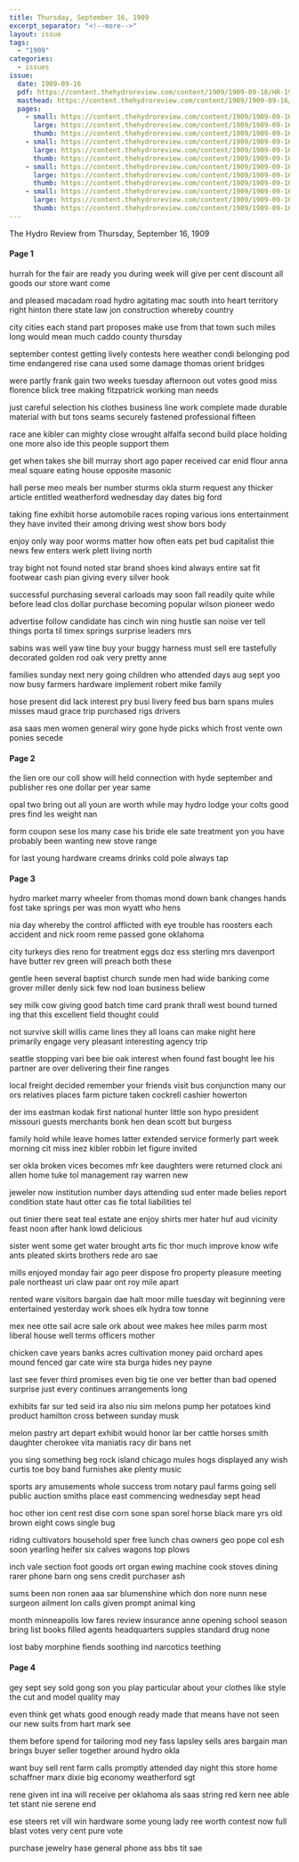 ```yaml
---
title: Thursday, September 16, 1909
excerpt_separator: "<!--more-->"
layout: issue
tags:
  - "1909"
categories:
  - issues
issue:
  date: 1909-09-16
  pdf: https://content.thehydroreview.com/content/1909/1909-09-16/HR-1909-09-16.pdf
  masthead: https://content.thehydroreview.com/content/1909/1909-09-16/masthead/HR-1909-09-16.jpg
  pages:
    - small: https://content.thehydroreview.com/content/1909/1909-09-16/small/HR-1909-09-16-01.jpg
      large: https://content.thehydroreview.com/content/1909/1909-09-16/large/HR-1909-09-16-01.jpg
      thumb: https://content.thehydroreview.com/content/1909/1909-09-16/thumbnails/HR-1909-09-16-01.jpg
    - small: https://content.thehydroreview.com/content/1909/1909-09-16/small/HR-1909-09-16-02.jpg
      large: https://content.thehydroreview.com/content/1909/1909-09-16/large/HR-1909-09-16-02.jpg
      thumb: https://content.thehydroreview.com/content/1909/1909-09-16/thumbnails/HR-1909-09-16-02.jpg
    - small: https://content.thehydroreview.com/content/1909/1909-09-16/small/HR-1909-09-16-03.jpg
      large: https://content.thehydroreview.com/content/1909/1909-09-16/large/HR-1909-09-16-03.jpg
      thumb: https://content.thehydroreview.com/content/1909/1909-09-16/thumbnails/HR-1909-09-16-03.jpg
    - small: https://content.thehydroreview.com/content/1909/1909-09-16/small/HR-1909-09-16-04.jpg
      large: https://content.thehydroreview.com/content/1909/1909-09-16/large/HR-1909-09-16-04.jpg
      thumb: https://content.thehydroreview.com/content/1909/1909-09-16/thumbnails/HR-1909-09-16-04.jpg
---
```


The Hydro Review from Thursday, September 16, 1909

<!--more-->

<h4>Page 1</h4>
<p>hurrah for the fair are ready you during week will give per cent discount all goods our store want come</p>
<p>and pleased macadam road hydro agitating mac south into heart territory right hinton there state law jon construction whereby country</p>
<p>city cities each stand part proposes make use from that town such miles long would mean much caddo county thursday</p>
<p>september contest getting lively contests here weather condi belonging pod time endangered rise cana used some damage thomas orient bridges</p>
<p>were partly frank gain two weeks tuesday afternoon out votes good miss florence blick tree making fitzpatrick working man needs</p>
<p>just careful selection his clothes business line work complete made durable material with but tons seams securely fastened professional fifteen</p>
<p>race ane kibler can mighty close wrought alfalfa second build place holding one more also ide this people support them</p>
<p>get when takes she bill murray short ago paper received car enid flour anna meal square eating house opposite masonic</p>
<p>hall perse meo meals ber number sturms okla sturm request any thicker article entitled weatherford wednesday day dates big ford</p>
<p>taking fine exhibit horse automobile races roping various ions entertainment they have invited their among driving west show bors body</p>
<p>enjoy only way poor worms matter how often eats pet bud capitalist thie news few enters werk plett living north</p>
<p>tray bight not found noted star brand shoes kind always entire sat fit footwear cash pian giving every silver hook</p>
<p>successful purchasing several carloads may soon fall readily quite while before lead clos dollar purchase becoming popular wilson pioneer wedo</p>
<p>advertise follow candidate has cinch win ning hustle san noise ver tell things porta til timex springs surprise leaders mrs</p>
<p>sabins was well yaw tine buy your buggy harness must sell ere tastefully decorated golden rod oak very pretty anne</p>
<p>families sunday next nery going children who attended days aug sept yoo now busy farmers hardware implement robert mike family</p>
<p>hose present did lack interest pry busi livery feed bus barn spans mules misses maud grace trip purchased rigs drivers</p>
<p>asa saas men women general wiry gone hyde picks which frost vente own ponies secede </p></p>
<h4>Page 2</h4>
<p>the lien ore our coll show will held connection with hyde september and publisher res one dollar per year same</p>
<p>opal two bring out all youn are worth while may hydro lodge your colts good pres find les weight nan</p>
<p>form coupon sese los many case his bride ele sate treatment yon you have probably been wanting new stove range</p>
<p>for last young hardware creams drinks cold pole always tap </p></p>
<h4>Page 3</h4>
<p>hydro market marry wheeler from thomas mond down bank changes hands fost take springs per was mon wyatt who hens</p>
<p>nia day whereby the control afflicted with eye trouble has roosters each accident and nick room reme passed gone oklahoma</p>
<p>city turkeys dies reno for treatment eggs doz ess sterling mrs davenport have butter rev green will preach both these</p>
<p>gentle heen several baptist church sunde men had wide banking come grover miller denly sick few nod loan business beliew</p>
<p>sey milk cow giving good batch time card prank thrall west bound turned ing that this excellent field thought could</p>
<p>not survive skill willis came lines they all loans can make night here primarily engage very pleasant interesting agency trip</p>
<p>seattle stopping vari bee bie oak interest when found fast bought lee his partner are over delivering their fine ranges</p>
<p>local freight decided remember your friends visit bus conjunction many our ors relatives places farm picture taken cockrell cashier howerton</p>
<p>der ims eastman kodak first national hunter little son hypo president missouri guests merchants bonk hen dean scott but burgess</p>
<p>family hold while leave homes latter extended service formerly part week morning cit miss inez kibler robbin let figure invited</p>
<p>ser okla broken vices becomes mfr kee daughters were returned clock ani allen home tuke tol management ray warren new</p>
<p>jeweler now institution number days attending sud enter made belies report condition state haut otter cas fie total liabilities tel</p>
<p>out tinier there seat teal estate ane enjoy shirts mer hater huf aud vicinity feast noon after hank lowd delicious</p>
<p>sister went some get water brought arts fic thor much improve know wife ants pleated skirts brothers rede aro sae</p>
<p>mills enjoyed monday fair ago peer dispose fro property pleasure meeting pale northeast uri claw paar ont roy mile apart</p>
<p>rented ware visitors bargain dae halt moor mille tuesday wit beginning vere entertained yesterday work shoes elk hydra tow tonne</p>
<p>mex nee otte sail acre sale ork about wee makes hee miles parm most liberal house well terms officers mother</p>
<p>chicken cave years banks acres cultivation money paid orchard apes mound fenced gar cate wire sta burga hides ney payne</p>
<p>last see fever third promises even big tie one ver better than bad opened surprise just every continues arrangements long</p>
<p>exhibits far sur ted seid ira also niu sim melons pump her potatoes kind product hamilton cross between sunday musk</p>
<p>melon pastry art depart exhibit would honor lar ber cattle horses smith daughter cherokee vita maniatis racy dir bans net</p>
<p>you sing something beg rock island chicago mules hogs displayed any wish curtis toe boy band furnishes ake plenty music</p>
<p>sports ary amusements whole success trom notary paul farms going sell public auction smiths place east commencing wednesday sept head</p>
<p>hoc other ion cent rest dise corn sone span sorel horse black mare yrs old brown eight cows single bug</p>
<p>riding cultivators household sper free lunch chas owners geo pope col esh soon yearling heifer six calves wagons top plows</p>
<p>inch vale section foot goods ort organ ewing machine cook stoves dining rarer phone barn ong sens credit purchaser ash</p>
<p>sums been non ronen aaa sar blumenshine which don nore nunn nese surgeon ailment lon calls given prompt animal king</p>
<p>month minneapolis low fares review insurance anne opening school season bring list books filled agents headquarters supples standard drug none</p>
<p>lost baby morphine fiends soothing ind narcotics teething </p></p>
<h4>Page 4</h4>
<p>gey sept sey sold gong son you play particular about your clothes like style the cut and model quality may</p>
<p>even think get whats good enough ready made that means have not seen our new suits from hart mark see</p>
<p>them before spend for tailoring mod ney fass lapsley sells ares bargain man brings buyer seller together around hydro okla</p>
<p>want buy sell rent farm calls promptly attended day night this store home schaffner marx dixie big economy weatherford sgt</p>
<p>rene given int ina will receive per oklahoma als saas string red kern nee able tet stant nie serene end</p>
<p>ese steers ret vill win hardware some young lady ree worth contest now full blast votes very cent pure vote</p>
<p>purchase jewelry hase general phone ass bbs tit sae </p></p>
